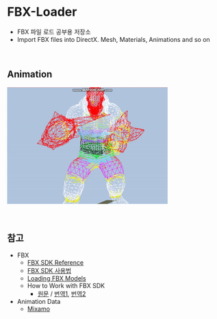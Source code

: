 # FBX-Loader
- FBX 파일 로드 공부용 저장소
- Import FBX files into DirectX. Mesh, Materials, Animations and so on

<br/>

## Animation
![](./Resource/Stabbing_Anim.gif)

<br/>

## 참고
- FBX
    - [FBX SDK Reference](http://help.autodesk.com/view/FBX/2018/ENU/)
    - [FBX SDK 사용법](http://boycoding.tistory.com/129?category=990597)
    - [Loading FBX Models](http://www.walkerb.net/blog/dx-4/)
    - How to Work with FBX SDK 
        - [원문](https://www.gamedev.net/articles/programming/graphics/how-to-work-with-fbx-sdk-r3582) / [번역1](https://blog.naver.com/jidon333/220264337935), [번역2](https://blog.naver.com/jidon333/220264383892)
- Animation Data
    - [Mixamo](https://www.mixamo.com/#/)